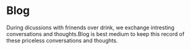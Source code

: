 # Blog
During dicussions with frinends over drink, we exchange intresting conversations and thoughts.Blog is best medium to keep this record of these priceless conversations and thoughts.
